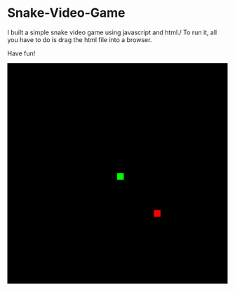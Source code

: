 # Snake-Video-Game
I built a simple snake video game using javascript and html./
To run it, all you have to do is drag the html file into a browser.

Have fun!

![](SnakeGame.gif)
